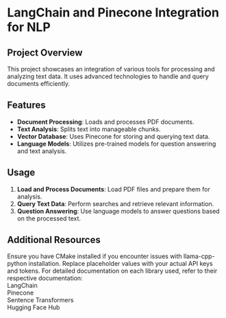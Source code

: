 
# LangChain and Pinecone Integration for NLP

## Project Overview

This project showcases an integration of various tools for processing and analyzing text data. It uses advanced technologies to handle and query documents efficiently.

## Features

- **Document Processing**: Loads and processes PDF documents.
- **Text Analysis**: Splits text into manageable chunks.
- **Vector Database**: Uses Pinecone for storing and querying text data.
- **Language Models**: Utilizes pre-trained models for question answering and text analysis.

## Usage

1. **Load and Process Documents**: Load PDF files and prepare them for analysis.
2. **Query Text Data**: Perform searches and retrieve relevant information.
3. **Question Answering**: Use language models to answer questions based on the processed text.

## Additional Resources

Ensure you have CMake installed if you encounter issues with llama-cpp-python installation.
Replace placeholder values with your actual API keys and tokens.
For detailed documentation on each library used, refer to their respective documentation:  
LangChain  
Pinecone  
Sentence Transformers   
Hugging Face Hub



